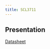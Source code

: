 ```yaml
---
title: SCL3711
---
```


## Presentation

[Datasheet](http://identive-infrastructure.com/pdf/usa/Dat_SCL3711_e.pdf)
